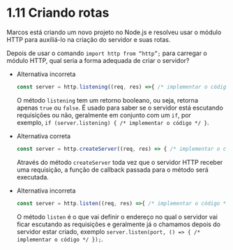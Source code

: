 # 1.11 Criando rotas

Marcos está criando um novo projeto no Node.js e resolveu usar o módulo HTTP para auxiliá-lo na criação do servidor e suas rotas.

Depois de usar o comando `import http from “http”;` para carregar o módulo HTTP, qual seria a forma adequada de criar o servidor?

- Alternativa incorreta
    
    ```js
    const server = http.listening((req, res) =>{ /* implementar o código */  });
    ```
    
    O método `listening` tem um retorno booleano, ou seja, retorna apenas `true` ou `false`. É usado para saber se o servidor está escutando requisições ou não, geralmente em conjunto com um `if`, por exemplo, `if (server.listening) { /* implementar o código */ }`.
    
- Alternativa correta
    
    ```js
    const server = http.createServer((req, res) => { /* implementar o código */  });
    ```
    
    Através do método `createServer` toda vez que o servidor HTTP receber uma requisição, a função de callback passada para o método será executada.
    
- Alternativa incorreta
    
    ```js
    const server = http.listen((req, res) =>{ /* implementar o código */  });
    ```
    
    O método `listen` é o que vai definir o endereço no qual o servidor vai ficar escutando as requisições e geralmente já o chamamos depois do servidor estar criado, exemplo `server.listen(port, () => { /* implementar o código */ });`.
